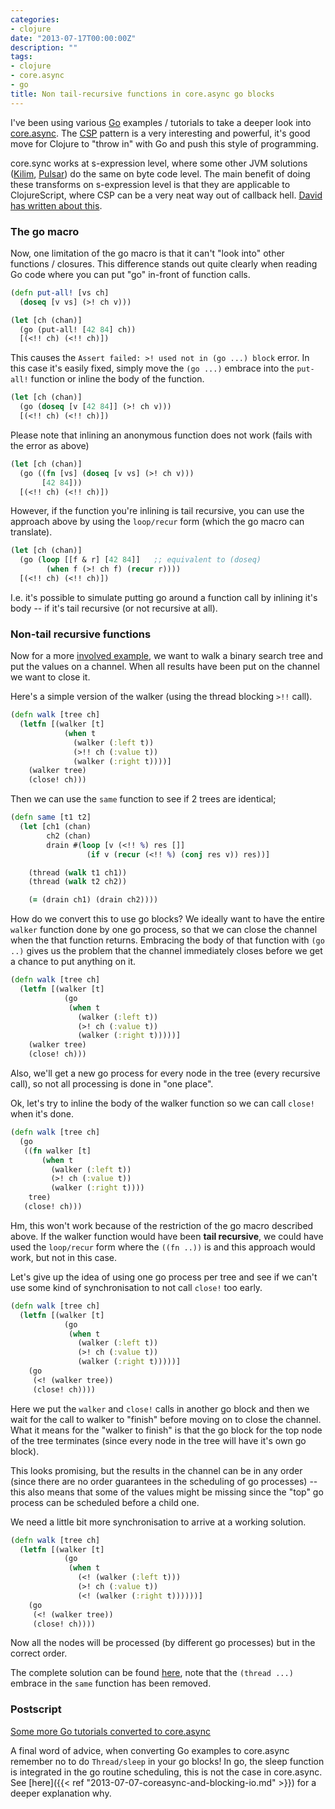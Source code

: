 ```yaml
---
categories:
- clojure
date: "2013-07-17T00:00:00Z"
description: ""
tags:
- clojure
- core.async
- go
title: Non tail-recursive functions in core.async go blocks
---
```


I've been using various [Go](http://go-lang.org/) examples / tutorials to take a deeper look into [core.async](https://github.com/clojure/core.async). The [CSP](http://en.wikipedia.org/wiki/Communicating_sequential_processes) pattern is a very interesting and powerful, it's good move for Clojure to "throw in" with Go and push this style of programming.

core.sync works at s-expression level, where some other JVM solutions ([Kilim](http://www.malhar.net/sriram/kilim/), [Pulsar](https://github.com/puniverse/pulsar)) do the same on byte code level. The main benefit of doing these transforms on s-expression level is that they are applicable to ClojureScript, where CSP can be a very neat way out of callback hell. [David has written about this](http://swannodette.github.io/2013/07/12/communicating-sequential-processes/).

### The go macro

Now, one limitation of the go macro is that it can't "look into" other functions / closures. This difference stands out quite clearly when reading Go code where you can put "go" in-front of function calls.

```clojure
(defn put-all! [vs ch]
  (doseq [v vs] (>! ch v)))

(let [ch (chan)]
  (go (put-all! [42 84] ch))
  [(<!! ch) (<!! ch)])
```

This causes the `Assert failed: >! used not in (go ...) block` error. In this case it's easily fixed, simply move the `(go ...)` embrace into the `put-all!` function or inline the body of the function.

```clojure
(let [ch (chan)]
  (go (doseq [v [42 84]] (>! ch v)))
  [(<!! ch) (<!! ch)])
```

Please note that inlining an anonymous function does not work (fails with the error as above)

```clojure
(let [ch (chan)]
  (go ((fn [vs] (doseq [v vs] (>! ch v)))
       [42 84]))
  [(<!! ch) (<!! ch)])
```

However, if the function you're inlining is tail recursive, you can use the approach above by using the `loop/recur` form (which the go macro can translate).

```clojure
(let [ch (chan)]
  (go (loop [[f & r] [42 84]]   ;; equivalent to (doseq)
        (when f (>! ch f) (recur r))))
  [(<!! ch) (<!! ch)])
```

I.e. it's possible to simulate putting go around a function call by inlining it's body -- if it's tail recursive (or not recursive at all).

### Non-tail recursive functions

Now for a more [involved example](http://tour.golang.org/#68), we want to walk a binary search tree and put the values on a channel. When all results have been put on the channel we want to close it.

Here's a simple version of the walker (using the thread blocking `>!!` call).

```clojure
(defn walk [tree ch]
  (letfn [(walker [t]
            (when t
              (walker (:left t))
              (>!! ch (:value t))
              (walker (:right t))))]
    (walker tree)
    (close! ch)))
```

Then we can use the `same` function to see if 2 trees are identical;

```clojure
(defn same [t1 t2]
  (let [ch1 (chan)
        ch2 (chan)
        drain #(loop [v (<!! %) res []]
                 (if v (recur (<!! %) (conj res v)) res))]

    (thread (walk t1 ch1))
    (thread (walk t2 ch2))

    (= (drain ch1) (drain ch2))))
```

How do we convert this to use go blocks? We ideally want to have the entire `walker` function done by one go process, so that we can close the channel when the that function returns. Embracing the body of that function with `(go ..)` gives us the problem that the channel immediately closes before we get a chance to put anything on it.

```clojure
(defn walk [tree ch]
  (letfn [(walker [t]
            (go
             (when t
               (walker (:left t))
               (>! ch (:value t))
               (walker (:right t)))))]
    (walker tree)
    (close! ch)))
```

Also, we'll get a new go process for every node in the tree (every recursive call), so not all processing is done in "one place".

Ok, let's try to inline the body of the walker function so we can call `close!` when it's done.

```clojure
(defn walk [tree ch]
  (go
   ((fn walker [t]
       (when t
         (walker (:left t))
         (>! ch (:value t))
         (walker (:right t))))
    tree)
   (close! ch)))
```

Hm, this won't work because of the restriction of the go macro described above. If the walker function would have been __tail recursive__, we could have used the `loop/recur` form where the `((fn ..))` is and this approach would work, but not in this case.

Let's give up the idea of using one go process per tree and see if we can't use some kind of synchronisation to not call `close!` too early.

```clojure
(defn walk [tree ch]
  (letfn [(walker [t]
            (go
             (when t
               (walker (:left t))
               (>! ch (:value t))
               (walker (:right t)))))]
    (go
     (<! (walker tree))
     (close! ch))))
 ```

Here we put the `walker` and `close!` calls in another go block and then we wait for the call to walker to "finish" before moving on to close the channel. What it means for the "walker to finish" is that the go block for the top node of the tree terminates (since every node in the tree will have it's own go block).

This looks promising, but the results in the channel can be in any order (since there are no order guarantees in the scheduling of go processes) -- this also means that some of the values might be missing since the "top" go process can be scheduled before a child one.

We need a little bit more synchronisation to arrive at a working solution.

```clojure
(defn walk [tree ch]
  (letfn [(walker [t]
            (go
             (when t
               (<! (walker (:left t)))
               (>! ch (:value t))
               (<! (walker (:right t))))))]
    (go
     (<! (walker tree))
     (close! ch))))
```

Now all the nodes will be processed (by different go processes) but in the correct order.

The complete solution can be found [here](https://github.com/martintrojer/go-tutorials-core-async/blob/master/src/tut005.clj), note that the `(thread ...)` embrace in the `same` function has been removed.

### Postscript

[Some more Go tutorials converted to core.async](https://github.com/martintrojer/go-tutorials-core-async/)

A final word of advice, when converting Go examples to core.async remember no to do `Thread/sleep` in your go blocks! In go, the sleep function is integrated in the go routine scheduling, this is not the case in core.async. See [here]({{< ref "2013-07-07-coreasync-and-blocking-io.md" >}}) for a deeper explanation why.

